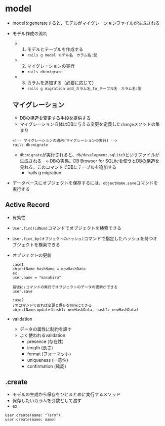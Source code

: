 # model
- modelをgenerateすると、モデルがマイグレーションファイルが生成される
- モデル作成の流れ
  - 1. モデルとテーブルを作成する
    - `rails g model モデル名　カラム名:型`
  - 2. マイグレーションの実行
    - `rails db:migrate`
  - 3. カラムを追加する（必要に応じて）
    - `rails g migration add_カラム名_to_テーブル名　カラム名:型`

  ## マイグレーション
  - DBの構造を変更する手段を提供する
  - マイグレーション自体はDBに与える変更を定義した`change`メソッドの集まり
  ```
  <!-- マイグレーションの適用(マイグレーションの実行) -->
  rails db:migrate
  ```
  - `db:migrate`が実行されると、`db/development.sqlite3`というファイルが生成される　←DBの実態。DB Browser for SQLiteを使うとDBの構造を見れる。このコマンドでDBにテーブルを追加する
    - `rails g migration 

- データベースにオブジェクトを保存するには、`objectName.save`コマンドを実行する

## Active Record
- 有効性
- `User.find(idNum)`コマンドでオブジェクトを検索できる
- `User.find_by(オブジェクトのハッシュ)`コマンドで指定したハッシュを持つオブジェクトを検索できる
- オブジェクトの更新
  ```
  case1
  objectName.hashName = newHashData
  ex.
  user.name = "masahiro"

  最後に↓コマンドの実行でオブジェクトのデータの更新ができる
  user.save
  ```

  ```
  case2
  ↓のコマンドであれば変更と保存を同時にできる
  objectName.update(hash1: newHashData, hash2: newHashData)
  ```
- validation
  - データの属性に制約を課す
  - よく使われるvalidation
    - presence (存在性)
    - length (長さ)
    - format (フォーマット)
    - uniqueness (一意性)
    - confirmation (確認)

## .create
- モデルの生成から保存をひとまとめに実行するメソッド
- 保存したいカラムを引数として渡す
- ex
```
user.create(name: "Taro")
user.create(name: name)
```